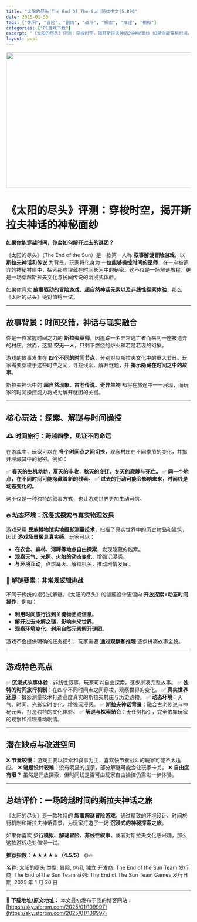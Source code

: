 ```yaml
---
title: "太阳的尽头|The End Of The Sun|简体中文|5.89G"
date: 2025-01-30
tags: ["休闲", "冒险", "剧情", "战斗", "探索", "推理", "模拟"]
categories: ["PC游戏下载"]
excerpt: "《太阳的尽头》评测：穿梭时空，揭开斯拉夫神话的神秘面纱 如果你能穿越时间，你会如何解开过去的谜团？ 《太阳的尽头》（The End of the Sun）是一款第一人称 叙事解谜冒险游戏，以 斯拉夫神话和传说 为背景，玩家将化身为 一位能够操控时间的巫师，在一座被遗弃的神秘村庄中，探索那些埋藏在时间&hellip;"
layout: post
---
```


<img class="aligncenter size-full wp-image-109998" src="https://sky.sfcrom.com/wp-content/uploads/2025/01/2025013001381259.webp" alt="" width="660" height="370" />
<h1><strong>《太阳的尽头》评测：穿梭时空，揭开斯拉夫神话的神秘面纱</strong></h1>
<strong>如果你能穿越时间，你会如何解开过去的谜团？</strong>

《太阳的尽头》（The End of the Sun）是一款第一人称 <strong>叙事解谜冒险游戏</strong>，以 <strong>斯拉夫神话和传说</strong> 为背景，玩家将化身为 <strong>一位能够操控时间的巫师</strong>，在一座被遗弃的神秘村庄中，探索那些埋藏在时间长河中的秘密。这不仅是一场解谜旅程，更是一场穿越斯拉夫文化与民间传说的沉浸式体验。

如果你喜欢 <strong>故事驱动的冒险游戏、超自然神话元素以及非线性探索体验</strong>，那么《太阳的尽头》绝对值得一试。

<hr />

<h2><strong>故事背景：时间交错，神话与现实融合</strong></h2>
你是一位掌握时间之力的 <strong>斯拉夫巫师</strong>，因追踪一名异常逃亡者而来到一座被遗弃的村庄。然而，这里 <strong>空无一人</strong>，只剩下燃烧的炉火和若隐若现的幻象。

游戏的故事发生在 <strong>四个不同的时间节点</strong>，分别对应斯拉夫文化中的重大节日。玩家需要穿梭于这些时空之间，寻找线索、解开谜题，并 <strong>揭示隐藏在时间之中的故事</strong>。

斯拉夫神话中的 <strong>超自然现象、古老传说、奇异生物</strong> 都将在旅途中一一展现，而玩家的时间操控能力将成为解开谜团的关键。

<hr />

<h2><strong>核心玩法：探索、解谜与时间操控</strong></h2>
<h3>🕰 <strong>时间旅行：跨越四季，见证不同命运</strong></h3>
在游戏中，玩家可以在 <strong>多个时间点之间切换</strong>，观察村庄在不同季节的变化，并揭开埋藏其中的秘密。例如：

✅ <strong>春天的生机勃勃，夏天的丰收，秋天的变迁，冬天的寂静与死亡。</strong>
✅ <strong>同一个地点，在不同时间可能隐藏着新的线索。</strong>
✅ <strong>过去的行动可能会影响未来，时间线是动态变化的。</strong>

这不仅是一种独特的叙事方式，也让游戏世界更加生动可信。
<h3>🔥 <strong>动态环境：沉浸式探索与真实物理效果</strong></h3>
游戏采用 <strong>民族博物馆实地摄影测量技术</strong>，扫描了真实世界中的历史物品和建筑，因此 <strong>游戏场景极具真实感</strong>。玩家可以：
<ul>
 	<li><strong>在农舍、森林、河畔等地点自由探索</strong>，发现隐藏的线索。</li>
 	<li><strong>观察天气、光照、火焰的动态变化</strong>，增强沉浸感。</li>
 	<li><strong>与环境互动</strong>，点燃篝火、解锁机关，推动剧情发展。</li>
</ul>
<h3>🧩 <strong>解谜要素：非常规逻辑挑战</strong></h3>
不同于传统的指引式解谜，《太阳的尽头》的谜题设计更偏向 <strong>开放探索+动态时间操作</strong>，例如：
<ul>
 	<li><strong>利用时间旅行找到关键物品或信息</strong>。</li>
 	<li><strong>解开过去未解之谜，影响未来世界</strong>。</li>
 	<li><strong>观察环境变化，利用自然元素解开谜团</strong>。</li>
</ul>
游戏不会提供明确的任务指引，玩家需要 <strong>通过观察和推理</strong> 逐步拼凑故事全貌。

<hr />

<h2><strong>游戏特色亮点</strong></h2>
✅ <strong>沉浸式故事体验</strong>：非线性叙事，玩家可以自由探索，逐步拼凑完整故事。
✅ <strong>独特的时间旅行机制</strong>：在四个不同时间点之间穿梭，观察世界的变化。
✅ <strong>真实世界还原</strong>：摄影测量技术打造高度真实的斯拉夫村庄与历史遗物。
✅ <strong>动态环境</strong>：天气、时间、光影实时变化，增强沉浸感。
✅ <strong>斯拉夫神话背景</strong>：融合古老传说与神秘元素，打造独特的文化体验。
✅ <strong>解谜与探索结合</strong>：无任务指引，完全依靠玩家的观察和推理推动剧情。

<hr />

<h2><strong>潜在缺点与改进空间</strong></h2>
❌ <strong>节奏较慢</strong>：游戏主要以探索和叙事为主，喜欢快节奏战斗的玩家可能不太适应。
❌ <strong>谜题设计较难</strong>：没有明显的提示，部分解谜可能会让玩家卡关。
❌ <strong>自由度有限？</strong> 虽然是开放探索，但时间线是否可由玩家自由操控仍需进一步体验。

<hr />

<h2><strong>总结评价：一场跨越时间的斯拉夫神话之旅</strong></h2>
《太阳的尽头》是一款独特的 <strong>叙事解谜冒险游戏</strong>，通过精致的环境设计、时间旅行机制和斯拉夫神话背景，为玩家打造了一场 <strong>沉浸式的神秘探索之旅</strong>。

如果你喜欢 <strong>步行模拟、解谜冒险、非线性叙事</strong>，或者对斯拉夫文化感兴趣，那么这款游戏绝对值得一试。

<strong>推荐指数：★★★★☆（4.5/5）</strong> 🌞🔥

名称: 太阳的尽头
类型: 冒险, 休闲, 独立
开发商: The End of the Sun Team
发行商: The End of the Sun Team
系列: The End of The Sun Team Games
发行日期: 2025 年 1 月 30 日

---
📖 **下载地址/原文地址：** 本文最初发布于我的博客网站：[https://sky.sfcrom.com/2025/01/109997](https://sky.sfcrom.com/2025/01/109997)
